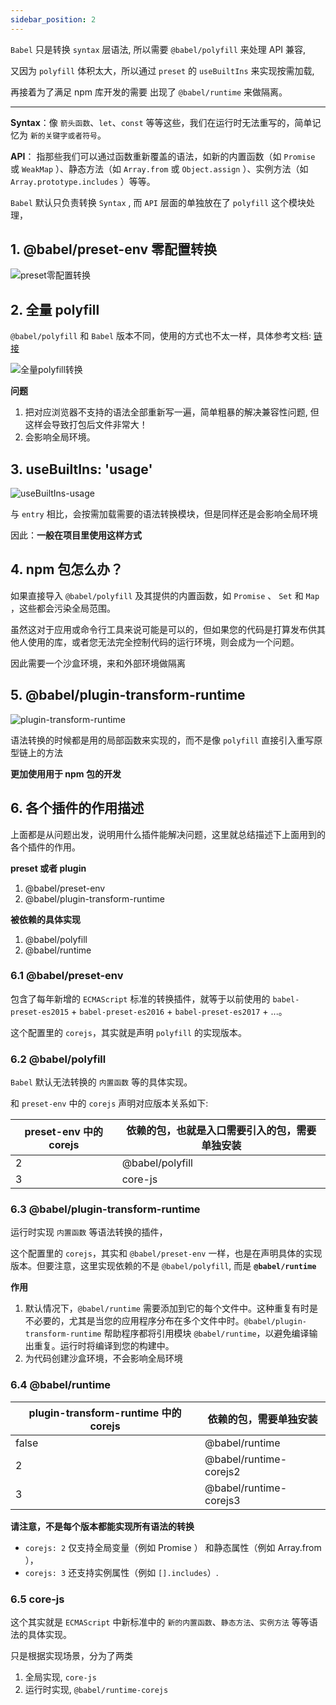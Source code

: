 ```yaml
---
sidebar_position: 2
---
```


`Babel` 只是转换 `syntax` 层语法, 所以需要 `@babel/polyfill` 来处理 API 兼容,

又因为 `polyfill` 体积太大，所以通过 `preset` 的 `useBuiltIns` 来实现按需加载,

再接着为了满足 npm 库开发的需要 出现了 `@babel/runtime` 来做隔离。

---

**Syntax**：像 `箭头函数`、`let`、`const` 等等这些，我们在运行时无法重写的，简单记忆为 `新的关键字或者符号`。

**API**： 指那些我们可以通过函数重新覆盖的语法，如新的内置函数（如 `Promise` 或 `WeakMap` ）、静态方法（如 `Array.from` 或 `Object.assign` ）、实例方法（如 `Array.prototype.includes` ）等等。

`Babel` 默认只负责转换 `Syntax` , 而 `API` 层面的单独放在了 `polyfill` 这个模块处理，

## 1. @babel/preset-env 零配置转换

![preset零配置转换](/img/doc/engineering/preset零配置转换.png)

## 2. 全量 polyfill

`@babel/polyfill` 和 `Babel` 版本不同，使用的方式也不太一样，具体参考文档: [链接](https://babeljs.io/docs/babel-polyfill)

![全量polyfill转换](/img/doc/engineering/全量polyfill转换.png)

**问题**

1. 把对应浏览器不支持的语法全部重新写一遍，简单粗暴的解决兼容性问题, 但这样会导致打包后文件非常大！
2. 会影响全局环境。

## 3. useBuiltIns: 'usage'

![useBuiltIns-usage](/img/doc/engineering/useBuiltIns-usage.png)

与 `entry` 相比，会按需加载需要的语法转换模块，但是同样还是会影响全局环境

因此：**一般在项目里使用这样方式**

## 4. npm 包怎么办？

如果直接导入 `@babel/polyfill` 及其提供的内置函数，如 `Promise` 、 `Set` 和 `Map` ，这些都会污染全局范围。

虽然这对于应用或命令行工具来说可能是可以的，但如果您的代码是打算发布供其他人使用的库，或者您无法完全控制代码的运行环境，则会成为一个问题。

因此需要一个沙盒环境，来和外部环境做隔离

## 5. @babel/plugin-transform-runtime

![plugin-transform-runtime](/img/doc/engineering/plugin-transform-runtime.png)

语法转换的时候都是用的局部函数来实现的，而不是像 `polyfill` 直接引入重写原型链上的方法

**更加使用用于 npm 包的开发**

## 6. 各个插件的作用描述

上面都是从问题出发，说明用什么插件能解决问题，这里就总结描述下上面用到的各个插件的作用。

**preset 或者 plugin**

1. @babel/preset-env
2. @babel/plugin-transform-runtime

**被依赖的具体实现**

1. @babel/polyfill
2. @babel/runtime

### 6.1 @babel/preset-env

包含了每年新增的 `ECMAScript` 标准的转换插件，就等于以前使用的 `babel-preset-es2015` + `babel-preset-es2016` + `babel-preset-es2017` + ...。

这个配置里的 `corejs`，其实就是声明 `polyfill` 的实现版本。

### 6.2 @babel/polyfill

`Babel` 默认无法转换的 `内置函数` 等的具体实现。

和 `preset-env` 中的 `corejs` 声明对应版本关系如下:

| preset-env 中的 corejs | 依赖的包，也就是入口需要引入的包，需要单独安装 |
| ---------------------- | ---------------------------------------------- |
| 2                      | @babel/polyfill                                |
| 3                      | core-js                                        |

### 6.3 @babel/plugin-transform-runtime

运行时实现 `内置函数` 等语法转换的插件，

这个配置里的 `corejs`，其实和 `@babel/preset-env` 一样，也是在声明具体的实现版本。但要注意，这里实现依赖的不是 `@babel/polyfill`, 而是 **`@babel/runtime`**

**作用**

1. 默认情况下，`@babel/runtime` 需要添加到它的每个文件中。这种重复有时是不必要的，尤其是当您的应用程序分布在多个文件中时。`@babel/plugin-transform-runtime` 帮助程序都将引用模块 `@babel/runtime`，以避免编译输出重复。运行时将编译到您的构建中。
2. 为代码创建沙盒环境，不会影响全局环境

### 6.4 @babel/runtime

| plugin-transform-runtime 中的 corejs | 依赖的包，需要单独安装 |
| ------------------------------------ | ---------------------- |
| false                                | @babel/runtime         |
| 2                                    | @babel/runtime-corejs2 |
| 3                                    | @babel/runtime-corejs3 |

**请注意，不是每个版本都能实现所有语法的转换**

- `corejs: 2` 仅支持全局变量（例如 Promise ） 和静态属性（例如 Array.from ），
- `corejs: 3` 还支持实例属性（例如 `[].includes`）.

### 6.5 core-js

这个其实就是 `ECMAScript` 中新标准中的 `新的内置函数`、`静态方法`、`实例方法` 等等语法的具体实现。

只是根据实现场景，分为了两类

1. 全局实现, `core-js`
2. 运行时实现, `@babel/runtime-corejs`
